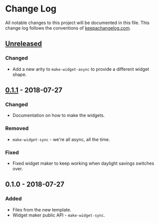 # Change Log
All notable changes to this project will be documented in this file. This change log follows the conventions of [keepachangelog.com](http://keepachangelog.com/).

## [Unreleased]
### Changed
- Add a new arity to `make-widget-async` to provide a different widget shape.

## [0.1.1] - 2018-07-27
### Changed
- Documentation on how to make the widgets.

### Removed
- `make-widget-sync` - we're all async, all the time.

### Fixed
- Fixed widget maker to keep working when daylight savings switches over.

## 0.1.0 - 2018-07-27
### Added
- Files from the new template.
- Widget maker public API - `make-widget-sync`.

[Unreleased]: https://github.com/your-name/find-product/compare/0.1.1...HEAD
[0.1.1]: https://github.com/your-name/find-product/compare/0.1.0...0.1.1
